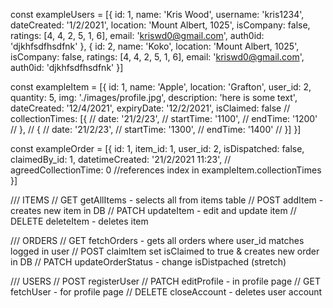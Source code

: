 const exampleUsers = [{
    id: 1,
    name: 'Kris Wood',
    username: 'kris1234',
    dateCreated: '1/2/2021',
    location: 'Mount Albert, 1025',
    isCompany: false,
    ratings: [4, 4, 2, 5, 1, 6],
    email: 'kriswd0@gmail.com',
    auth0id: 'djkhfsdfhsdfnk'
},
{
  id: 2,
  name: 'Koko',
  location: 'Mount Albert, 1025',
  isCompany: false,
  ratings: [4, 4, 2, 5, 1, 6],
  email: 'kriswd0@gmail.com',
  auth0id: 'djkhfsdfhsdfnk'
}]

const exampleItem = [{
    id: 1,
    name: 'Apple',
    location: 'Grafton',
    user_id: 2,
    quantity: 5,
    img: './images/profile.jpg',
    description: 'here is some text',
    dateCreated: '12/4/2021',
    expiryDate: '12/2/2021',
    isClaimed: false
    // collectionTimes: [{
    //     date: '21/2/23',
    //     startTime: '1100',
    //     endTime: '1200'
    // }, 
    // {
    //     date: '21/2/23',
    //     startTime: '1300',
    //     endTime: '1400'
    // }]
}]

const exampleOrder = [{
    id: 1,
    item_id: 1,
    user_id: 2,
    isDispatched: false,
    claimedBy_id: 1,
    datetimeCreated: '21/2/2021 11:23',
    // agreedCollectionTime: 0 //references index in exampleItem.collectionTimes
}]

/// ITEMS
// GET getAllItems - selects all from items table
// POST addItem - creates new item in DB
// PATCH updateItem - edit and update item
// DELETE deleteItem - deletes item

/// ORDERS
// GET fetchOrders - gets all orders where user_id matches logged in user
// POST claimItem set isClaimed to true & creates new order in DB
// PATCH updateOrderStatus - change isDistpached (stretch)

/// USERS
// POST registerUser
// PATCH editProfile - in profile page
// GET fetchUser - for profile page 
// DELETE closeAccount - deletes user account 
